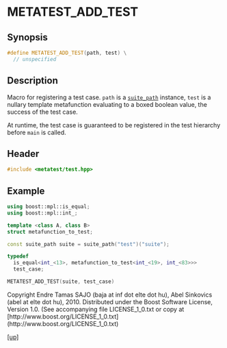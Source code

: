 # METATEST_ADD_TEST

## Synopsis

```cpp
#define METATEST_ADD_TEST(path, test) \
  // unspecified
```


## Description

Macro for registering a test case. `path` is a
[`suite_path`](suite_path.html) instance, `test` is a nullary template
metafunction evaluating to a boxed boolean value, the success of the test case.

At runtime, the test case is guaranteed to be registered in the test hierarchy
before `main` is called.

## Header

```cpp
#include <metatest/test.hpp>
```

## Example

```cpp
using boost::mpl::is_equal;
using boost::mpl::int_;

template <class A, class B>
struct metafunction_to_test;

const suite_path suite = suite_path("test")("suite");

typedef
  is_equal<int_<13>, metafunction_to_test<int_<19>, int_<83>>>
  test_case;

METATEST_ADD_TEST(suite, test_case)
```

<p class="copyright">
Copyright Endre Tamas SAJO (baja at inf dot elte dot hu),
Abel Sinkovics (abel at elte dot hu), 2010.
Distributed under the Boost Software License, Version 1.0.
(See accompanying file LICENSE_1_0.txt or copy at
[http://www.boost.org/LICENSE_1_0.txt](http://www.boost.org/LICENSE_1_0.txt)
</p>

[[up]](index.html)




